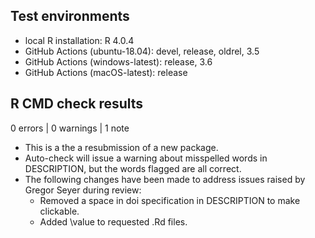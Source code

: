## Test environments
* local R installation: R 4.0.4
* GitHub Actions (ubuntu-18.04): devel, release, oldrel, 3.5
* GitHub Actions (windows-latest): release, 3.6
* GitHub Actions (macOS-latest): release

## R CMD check results

0 errors | 0 warnings | 1 note

* This is a the a resubmission of a new package.
* Auto-check will issue a warning about misspelled words in DESCRIPTION, but the words flagged are all correct.
* The following changes have been made to address issues raised by Gregor Seyer during review:
  * Removed a space in doi specification in DESCRIPTION to make clickable.
  * Added \value to requested .Rd files.
  
